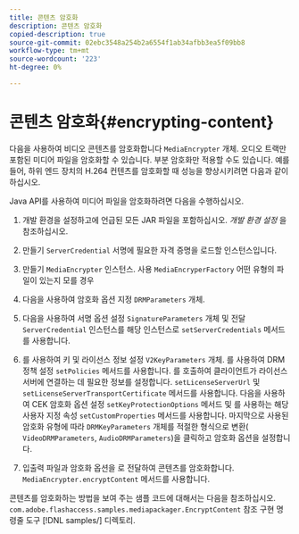 ```yaml
---
title: 콘텐츠 암호화
description: 콘텐츠 암호화
copied-description: true
source-git-commit: 02ebc3548a254b2a6554f1ab34afbb3ea5f09bb8
workflow-type: tm+mt
source-wordcount: '223'
ht-degree: 0%

---
```


# 콘텐츠 암호화{#encrypting-content}

다음을 사용하여 비디오 콘텐츠를 암호화합니다 `MediaEncrypter` 개체. 오디오 트랙만 포함된 미디어 파일을 암호화할 수 있습니다. 부분 암호화만 적용할 수도 있습니다. 예를 들어, 하위 엔드 장치의 H.264 컨텐츠를 암호화할 때 성능을 향상시키려면 다음과 같이 하십시오.

Java API를 사용하여 미디어 파일을 암호화하려면 다음을 수행하십시오.

1. 개발 환경을 설정하고에 언급된 모든 JAR 파일을 포함하십시오. *개발 환경 설정* 을 참조하십시오.
1. 만들기 `ServerCredential` 서명에 필요한 자격 증명을 로드할 인스턴스입니다.
1. 만들기 `MediaEncrypter` 인스턴스. 사용 `MediaEncryperFactory` 어떤 유형의 파일이 있는지 모를 경우

1. 다음을 사용하여 암호화 옵션 지정 `DRMParameters` 개체.
1. 다음을 사용하여 서명 옵션 설정 `SignatureParameters` 개체 및 전달 `ServerCredential` 인스턴스를 해당 인스턴스로 `setServerCredentials` 메서드를 사용합니다.

1. 를 사용하여 키 및 라이선스 정보 설정 `V2KeyParameters` 개체. 를 사용하여 DRM 정책 설정 `setPolicies` 메서드를 사용합니다. 를 호출하여 클라이언트가 라이선스 서버에 연결하는 데 필요한 정보를 설정합니다. `setLicenseServerUrl` 및 `setLicenseServerTransportCertificate` 메서드를 사용합니다. 다음을 사용하여 CEK 암호화 옵션 설정 `setKeyProtectionOptions` 메서드 및 를 사용하는 해당 사용자 지정 속성 `setCustomProperties` 메서드를 사용합니다. 마지막으로 사용된 암호화 유형에 따라 `DRMKeyParameters` 개체를 적절한 형식으로 변환( `VideoDRMParameters`, `AudioDRMParameters`)을 클릭하고 암호화 옵션을 설정합니다.

1. 입출력 파일과 암호화 옵션을 로 전달하여 콘텐츠를 암호화합니다. `MediaEncrypter.encryptContent` 메서드를 사용합니다.

콘텐츠를 암호화하는 방법을 보여 주는 샘플 코드에 대해서는 다음을 참조하십시오. `com.adobe.flashaccess.samples.mediapackager.EncryptContent` 참조 구현 명령줄 도구 [!DNL samples/] 디렉토리.
